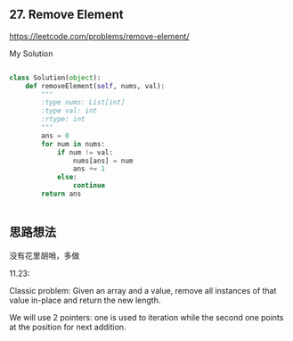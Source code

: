 ## 27. Remove Element

https://leetcode.com/problems/remove-element/

My Solution

```python

class Solution(object):
    def removeElement(self, nums, val):
        """
        :type nums: List[int]
        :type val: int
        :rtype: int
        """
        ans = 0
        for num in nums:
            if num != val:
                nums[ans] = num
                ans += 1
            else:
                continue
        return ans
                
```

## 思路想法
没有花里胡哨，多做


11.23:

Classic problem: Given an array and a value, remove all instances of that value in-place and return the new length.

We will use 2 pointers: one is used to iteration while the second one points at the position for next addition.
